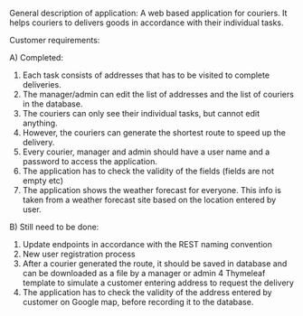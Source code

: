 General description of application: A web based application for couriers. It helps couriers to delivers goods in accordance with their individual tasks.

Customer requirements:

A) Completed:
1) Each task consists of addresses that has to be visited to complete deliveries.
2) The manager/admin can edit the list of addresses and the list of couriers in the database.
3) The couriers can only see their individual tasks, but cannot edit anything. 
4) However, the couriers can generate the shortest route to speed up the delivery.
5) Every courier, manager and admin should have a user name and a password to access the application.
6) The application has to check the validity of the fields (fields are not empty etc)
7) The application shows the weather forecast for everyone. This info is taken from a weather forecast site based on the location entered by user.

B) Still need to be done:
1) Update endpoints in accordance with the REST naming convention
2) New user registration process
3) After a courier generated the route, it should be saved in database and can be downloaded as a file by a manager or admin
4 Thymeleaf template to simulate a customer entering address to request the delivery
5) The application has to check the validity of the address entered by customer on Google map, before recording it to the database.
